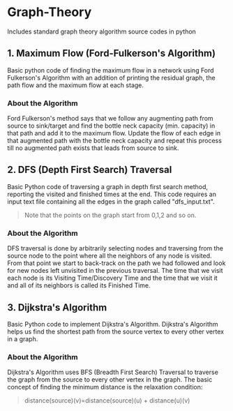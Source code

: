 # Graph-Theory
Includes standard graph theory algorithm source codes in python

## 1. Maximum Flow (Ford-Fulkerson's Algorithm)
Basic python code of finding the maximum flow in a network using Ford Fulkerson's Algorithm with an addition of printing the residual graph, the path flow and the maximum flow at each stage.

### About the Algorithm
 Ford Fulkerson's method says that we follow any augmenting path from source to sink/target and find the bottle neck capacity (min. capacity) in that path and add it to the maximum flow. Update the flow of each edge in that augmented path with the bottle neck capacity and repeat this process till no augmented path exists that leads from source to sink.

## 2. DFS (Depth First Search) Traversal
Basic Python code of traversing a graph in depth first search method, reporting the visited and finished times at the end. This code requires an input text file containing all the edges in the graph called "dfs_input.txt".
>Note that the points on the graph start from 0,1,2 and so on.

### About the Algorithm
 DFS traversal is done by arbitrarily selecting nodes and traversing from the source node to the point where all the neighbors of any node is visited. From that point we start to back-track on the path we had followed and look for new nodes left unvisited in the previous traversal. The time that we visit each node is its Visiting Time/Discovery Time and the time that we visit it and all of its neighbors is called its Finished Time.
 
 ## 3. Dijkstra's Algorithm
 Basic Python code to implement Dijkstra's Algorithm. Dijkstra's Algorithm helps us find the shortest path from the source vertex to every other vertex in a graph. 
 
 ### About the Algorithm
  Dijkstra's Algorithm uses BFS (Breadth First Search) Traversal to traverse the graph from the source to every other vertex in the graph. The basic concept of finding the minimum distance is the relaxation condition: 
 >distance(source)(v)=distance(source)(u) + distance(u)(v)
